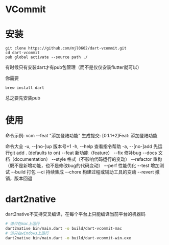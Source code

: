 

# VCommit

# 安装

```shell
git clone https://github.com/mjl0602/dart-vcommit.git
cd dart-vcommit
pub global activate --source path ./
```

有时候只有安装dart才有pub包管理（而不是仅仅安装flutter就可以）

你需要
```
brew install dart
```

总之要先安装pub

# 使用

命令示例: vcm --feat "添加登陆功能"
生成提交: [0.1.1+2]Feat: 添加登陆功能

命令大全
-u, --[no-]up     版本号+1
-h, --help        查看指令帮助
-a, --[no-]add    先运行git add .
                  (defaults to on)
    --feat        新功能（feature）
    --fix         修补bug
    --docs        文档（documentation）
    --style       格式（不影响代码运行的变动）
    --refactor    重构（既不是新增功能，也不是修改bug的代码变动）
    --perf        性能优化
    --test        增加测试
    --build       打包
    --ci          持续集成
    --chore       构建过程或辅助工具的变动
    --revert      撤销，版本回退

# dart2native

dart2native不支持交叉编译，在每个平台上只能编译当前平台的机器码

```bash
# 请只在mac上运行
dart2native bin/main.dart -o build/dart-vcommit-mac
# 请只在windows上运行
dart2native bin/main.dart -o build/dart-vcommit-win.exe
```